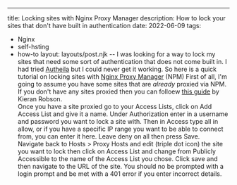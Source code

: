 ---
title: Locking sites with Nginx Proxy Manager
description: How to lock your sites that don't have built in authentication
date: 2022-06-09
tags:
  - Nginx
  - self-hsting
  - how-to
layout: layouts/post.njk
--
I was looking for a way to lock my sites that need some sort of authentication that does not come built in. I had tried [Autheila](https://github.com/authelia/authelia) but I could never get it working. So here is a quick tutorial on locking sites with [Nginx Proxy Manager](https://nginxproxymanager.com/) (NPM)
First of all, I'm going to assume you have some sites that are *already* proxied via NPM. If you don't have any sites proxied then you can folloew [this guide](https://docs.kieranrobson.com/posts/how-to-setup-nginx-proxy-manager-and-cloudflare-copy/) by Kieran Robson.  
Once you have a site proxied go to your Access Lists, click on Add Access List and give it a name. Under Authorization enter in a username and password you want to lock a site with. Then in Access type all in allow, or if you have a specific IP range you want to be able to connect from, you can enter it here. Leave deny on all then press Save.  
Navigate back to Hosts > Proxy Hosts and edit (triple dot icon) the site you want to lock then click on Access List and change from Publicly Accessible to the name of the Access List you chose. Click save and then navigate to the URL of the site. You should no be prompted with a login prompt and be met with a 401 error if you enter incorrect details.
